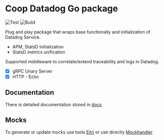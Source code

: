 # Coop Datadog Go package

![Test](https://github.com/coopnorge/go-datadog-lib/actions/workflows/test.yml/badge.svg)
![Build](https://github.com/coopnorge/go-datadog-lib/actions/workflows/build.yml/badge.svg)

Plug and play package that wraps base functionally
and initialization of Datadog Service.

- APM, StatsD Initialization
- StatsD metrics unification

Supported middleware to correlate/extend
traceability and logs in Datadog.

- [X] gRPC Unary Server
- [X] HTTP - Echo

## Documentation

There is detailed documentation stored in
[docs](https://github.com/coopnorge/go-datadog-lib/tree/main/docs).

## Mocks

To generate or update mocks use tools
[Eitri](https://github.com/Clink-n-Clank/Eitri)
or use directly
[Mockhandler](github.com/sanposhiho/gomockhandle)
